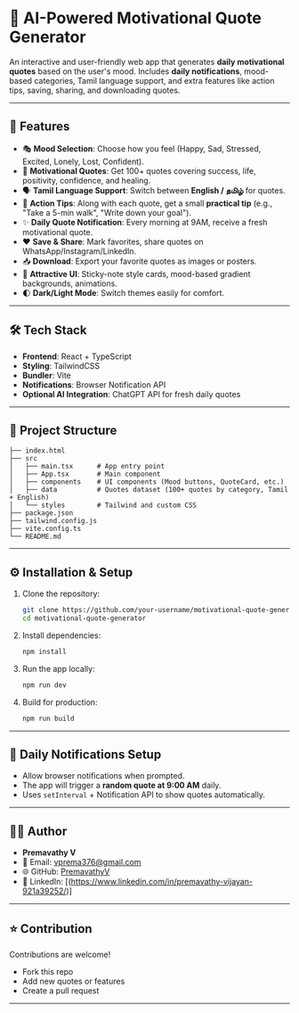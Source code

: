 # 🌟 AI-Powered Motivational Quote Generator

An interactive and user-friendly web app that generates **daily motivational quotes** based on the user's mood. 
Includes **daily notifications**, mood-based categories, Tamil language support, and extra features like action tips, saving, sharing, and downloading quotes. 

---

## 🚀 Features

- 🎭 **Mood Selection**: Choose how you feel (Happy, Sad, Stressed, Excited, Lonely, Lost, Confident).
- 💬 **Motivational Quotes**: Get 100+ quotes covering success, life, positivity, confidence, and healing.
- 🗣️ **Tamil Language Support**: Switch between **English / தமிழ்** for quotes. 
- 🔖 **Action Tips**: Along with each quote, get a small **practical tip** (e.g., "Take a 5-min walk", "Write down your goal"). 
- ✨ **Daily Quote Notification**: Every morning at 9AM, receive a fresh motivational quote. 
- ❤️ **Save & Share**: Mark favorites, share quotes on WhatsApp/Instagram/LinkedIn.  
- 📥 **Download**: Export your favorite quotes as images or posters.  
- 🎨 **Attractive UI**: Sticky-note style cards, mood-based gradient backgrounds, animations.
- 🌓 **Dark/Light Mode**: Switch themes easily for comfort.  

---

## 🛠️ Tech Stack

- **Frontend**: React + TypeScript  
- **Styling**: TailwindCSS 
- **Bundler**: Vite  
- **Notifications**: Browser Notification API  
- **Optional AI Integration**: ChatGPT API for fresh daily quotes  

---

## 📂 Project Structure

```
├── index.html
├── src
│   ├── main.tsx      # App entry point
│   ├── App.tsx       # Main component
│   ├── components    # UI components (Mood buttons, QuoteCard, etc.)
│   ├── data          # Quotes dataset (100+ quotes by category, Tamil + English)
│   └── styles        # Tailwind and custom CSS
├── package.json
├── tailwind.config.js
├── vite.config.ts
└── README.md
```

---

## ⚙️ Installation & Setup

1. Clone the repository:
   ```bash
   git clone https://github.com/your-username/motivational-quote-generator.git
   cd motivational-quote-generator
   ```

2. Install dependencies:
   ```bash
   npm install
   ```

3. Run the app locally:
   ```bash
   npm run dev
   ```

4. Build for production:
   ```bash
   npm run build
   ```

---

## 🔔 Daily Notifications Setup

- Allow browser notifications when prompted.  
- The app will trigger a **random quote at 9:00 AM** daily.  
- Uses `setInterval` + Notification API to show quotes automatically.  

---


## 👩‍💻 Author

- **Premavathy V**  
- 📧 Email: [vprema376@gmail.com](mailto:vprema376@gmail.com)  
- 🌐 GitHub: [PremavathyV](https://github.com/PremavathyV)  
- 💼 LinkedIn:
 [(https://www.linkedin.com/in/premavathy-vijayan-921a39252/)]

---

## ⭐ Contribution

Contributions are welcome!  
- Fork this repo  
- Add new quotes or features  
- Create a pull request  

---

